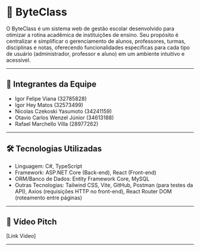 # 📖 ByteClass

O ByteClass é um sistema web de gestão escolar desenvolvido para otimizar a rotina acadêmica de instituições de ensino. Seu propósito é centralizar e simplificar
o gerenciamento de alunos, professores, turmas, disciplinas e notas, oferecendo funcionalidades específicas para cada tipo de usuário (administrador, professor e aluno) em um ambiente intuitivo e acessível.

---

## 👥 Integrantes da Equipe

- Igor Felipe Viana (32785828)
- Igor Hey Matos (32573499)
- Nicolas Czekoski Yasumoto (34241159)
- Otavio Carlos Wenzel Júnior (34613188)
- Rafael Marchello Villa (28977262)

---

## 🛠️ Tecnologias Utilizadas

- Linguagem: C#, TypeScript
- Framework: ASP.NET Core (Back-end), React (Front-end)
- ORM/Banco de Dados: Entity Framework Core, MySQL
- Outras Tecnologias: Tailwind CSS, Vite, GitHub, Postman (para testes da API), Axios (requisições HTTP no front-end), React Router DOM (roteamento entre páginas)

---

## 🎥 Vídeo Pitch

[Link Video]

---
